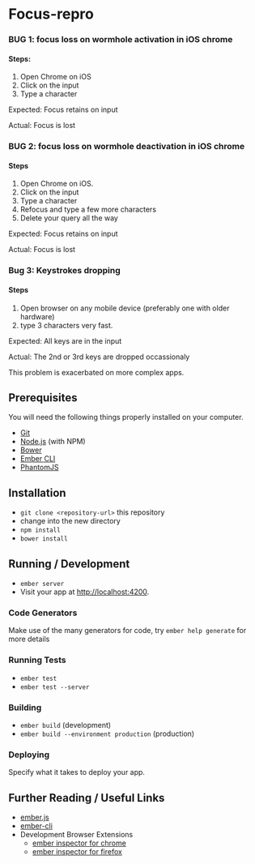 # Focus-repro

### BUG 1: focus loss on wormhole activation in iOS chrome

#### Steps:

1. Open Chrome on iOS
2. Click on the input
3. Type a character

Expected: Focus retains on input

Actual: Focus is lost

### BUG 2: focus loss on wormhole deactivation in iOS chrome

#### Steps

1. Open Chrome on iOS.
2. Click on the input
3. Type a character
4. Refocus and type a few more characters
5. Delete your query all the way

Expected: Focus retains on input

Actual: Focus is lost

### Bug 3: Keystrokes dropping

#### Steps

1. Open browser on any mobile device (preferably one with older hardware)
2. type 3 characters very fast.

Expected: All keys are in the input

Actual: The 2nd or 3rd keys are dropped occassionaly

This problem is exacerbated on more complex apps.

## Prerequisites

You will need the following things properly installed on your computer.

* [Git](http://git-scm.com/)
* [Node.js](http://nodejs.org/) (with NPM)
* [Bower](http://bower.io/)
* [Ember CLI](http://www.ember-cli.com/)
* [PhantomJS](http://phantomjs.org/)

## Installation

* `git clone <repository-url>` this repository
* change into the new directory
* `npm install`
* `bower install`

## Running / Development

* `ember server`
* Visit your app at [http://localhost:4200](http://localhost:4200).

### Code Generators

Make use of the many generators for code, try `ember help generate` for more details

### Running Tests

* `ember test`
* `ember test --server`

### Building

* `ember build` (development)
* `ember build --environment production` (production)

### Deploying

Specify what it takes to deploy your app.

## Further Reading / Useful Links

* [ember.js](http://emberjs.com/)
* [ember-cli](http://www.ember-cli.com/)
* Development Browser Extensions
  * [ember inspector for chrome](https://chrome.google.com/webstore/detail/ember-inspector/bmdblncegkenkacieihfhpjfppoconhi)
  * [ember inspector for firefox](https://addons.mozilla.org/en-US/firefox/addon/ember-inspector/)

